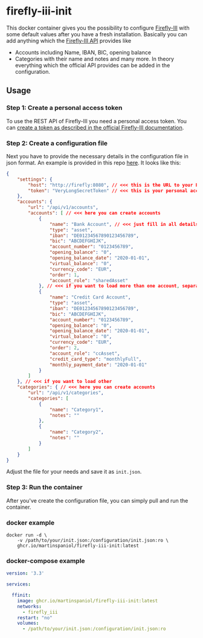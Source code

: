 # firefly-iii-init

This docker container gives you the possibility to configure [Firefly-III][Firefly-III] with some default values after you have a fresh installation. Basically you can add anything which the [Firefly-III API][Firefly-III API] provides like
* Accounts including Name, IBAN, BIC, opening balance
* Categories with their name and notes
and many more. In theory everything which the official API provides can be added in the configuration.

## Usage

### Step 1: Create a personal access token

To use the REST API of Firefly-III you need a personal access token. You can [create a token as described in the official Firefly-III documentation][Firefly-III Create Token].

### Step 2: Create a configuration file

Next you have to provide the necessary details in the configuration file in json format. An example is provided in this repo [here][example-configuration]. It looks like this:

```json
{
    "settings": {
        "host": "http://firefly:8080", // <<< this is the URL to your Firefly-III installation
        "token": "VeryLongSecretToken" // <<< this is your personal access token
    },
    "accounts": {
        "url": "/api/v1/accounts",
        "accounts": [ // <<< here you can create accounts
            {
                "name": "Bank Account", // <<< just fill in all details you want
                "type": "asset",
                "iban": "DE01234567890123456789",
                "bic": "ABCDEFGHIJK",
                "account_number": "0123456789",
                "opening_balance": "0",
                "opening_balance_date": "2020-01-01",
                "virtual_balance": "0",
                "currency_code": "EUR",
                "order": 1,
                "account_role": "sharedAsset"
            }, // <<< if you want to load more than one account, separate each account with a comma
            {
                "name": "Credit Card Account",
                "type": "asset",
                "iban": "DE01234567890123456789",
                "bic": "ABCDEFGHIJK",
                "account_number": "0123456789",
                "opening_balance": "0",
                "opening_balance_date": "2020-01-01",
                "virtual_balance": "0",
                "currency_code": "EUR",
                "order": 2,
                "account_role": "ccAsset",
                "credit_card_type": "monthlyFull",
                "monthly_payment_date": "2020-01-01"
            }
        ]
    }, // <<< if you want to load other 
    "categories": { // <<< here you can create accounts
        "url": "/api/v1/categories",
        "categories": [
            {
                "name": "Category1",
                "notes": ""
            },
            {
                "name": "Category2",
                "notes": ""
            }
        ]
    }
}
```

Adjust the file for your needs and save it as `init.json`.

### Step 3: Run the container

After you've create the configuration file, you can simply pull and run the container.

### docker example

```shell
docker run -d \
    -v /path/to/your/init.json:/configuration/init.json:ro \
    ghcr.io/martinspaniol/firefly-iii-init:latest
```

### docker-compose example

```yaml
version: '3.3'

services:

  ffinit:
    image: ghcr.io/martinspaniol/firefly-iii-init:latest
    networks:
      - firefly_iii
    restart: "no"
    volumes:
      - /path/to/your/init.json:/configuration/init.json:ro
```

[Firefly-III]: https://firefly-iii.org/
[Firefly-III API]: https://api-docs.firefly-iii.org/
[example-configuration]: ./configuration/example.json
[Firefly-III Create Token]: https://docs.firefly-iii.org/how-to/firefly-iii/features/api/#personal-access-tokens
